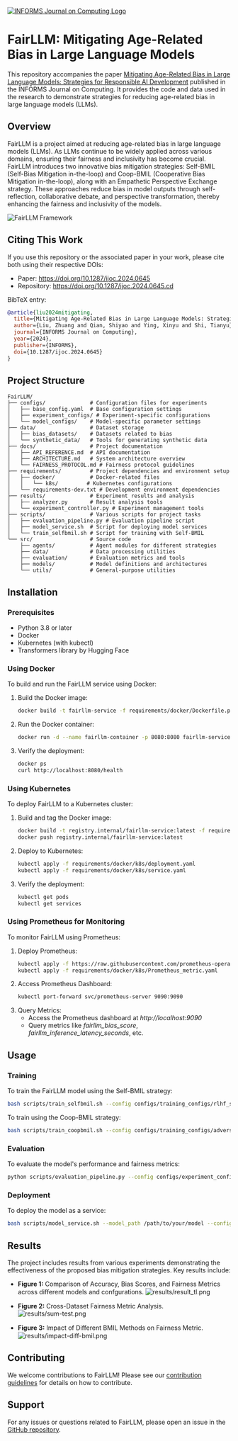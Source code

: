 [![INFORMS Journal on Computing Logo](https://INFORMSJoC.github.io/logos/INFORMS_Journal_on_Computing_Header.jpg)](https://pubsonline.informs.org/journal/ijoc)

# FairLLM: Mitigating Age-Related Bias in Large Language Models

This repository accompanies the paper [Mitigating Age-Related Bias in Large Language Models: Strategies for Responsible AI Development](https://doi.org/10.1287/ijoc.2024.0645) published in the INFORMS Journal on Computing. It provides the code and data used in the research to demonstrate strategies for reducing age-related bias in large language models (LLMs).

## Overview
FairLLM is a project aimed at reducing age-related bias in large language models (LLMs). As LLMs continue to be widely applied across various domains, ensuring their fairness and inclusivity has become crucial. FairLLM introduces two innovative bias mitigation strategies: Self-BMIL (Self-Bias Mitigation in-the-loop) and Coop-BMIL (Cooperative Bias Mitigation in-the-loop), along with an Empathetic Perspective Exchange strategy. These approaches reduce bias in model outputs through self-reflection, collaborative debate, and perspective transformation, thereby enhancing the fairness and inclusivity of the models.

![FairLLM Framework](results/BMIL.png)

## Citing This Work
If you use this repository or the associated paper in your work, please cite both using their respective DOIs:

- Paper: https://doi.org/10.1287/ijoc.2024.0645
- Repository: https://doi.org/10.1287/ijoc.2024.0645.cd

BibTeX entry:
```bibtex
@article{liu2024mitigating,
  title={Mitigating Age-Related Bias in Large Language Models: Strategies for Responsible AI Development},
  author={Liu, Zhuang and Qian, Shiyao and Ying, Xinyu and Shi, Tianyu},
  journal={INFORMS Journal on Computing},
  year={2024},
  publisher={INFORMS},
  doi={10.1287/ijoc.2024.0645}
}
```

## Project Structure
```
FairLLM/
├── configs/              # Configuration files for experiments
│   ├── base_config.yaml  # Base configuration settings
│   ├── experiment_configs/ # Experiment-specific configurations
│   └── model_configs/    # Model-specific parameter settings
├── data/                 # Dataset storage
│   ├── bias_datasets/    # Datasets related to bias
│   └── synthetic_data/   # Tools for generating synthetic data
├── docs/                 # Project documentation
│   ├── API_REFERENCE.md  # API documentation
│   ├── ARCHITECTURE.md   # System architecture overview
│   └── FAIRNESS_PROTOCOL.md # Fairness protocol guidelines
├── requirements/         # Project dependencies and environment setup
│   ├── docker/           # Docker-related files
│   │   └── k8s/         # Kubernetes configurations
│   └── requirements-dev.txt # Development environment dependencies
├── results/              # Experiment results and analysis
│   ├── analyzer.py       # Result analysis tools
│   └── experiment_controller.py # Experiment management tools
├── scripts/              # Various scripts for project tasks
│   ├── evaluation_pipeline.py # Evaluation pipeline script
│   ├── model_service.sh  # Script for deploying model services
│   └── train_selfbmil.sh # Script for training with Self-BMIL
└── src/                  # Source code
    ├── agents/           # Agent modules for different strategies
    ├── data/             # Data processing utilities
    ├── evaluation/       # Evaluation metrics and tools
    ├── models/           # Model definitions and architectures
    └── utils/            # General-purpose utilities
```

## Installation

### Prerequisites
   - Python 3.8 or later
   - Docker
   - Kubernetes (with kubectl)
   - Transformers library by Hugging Face
   
### Using Docker
To build and run the FairLLM service using Docker:
1. Build the Docker image:
   ```bash
   docker build -t fairllm-service -f requirements/docker/Dockerfile.prod .
2. Run the Docker container:
   ```bash
   docker run -d --name fairllm-container -p 8080:8080 fairllm-service
3. Verify the deployment:
   ```bash
   docker ps
   curl http://localhost:8080/health
### Using Kubernetes
To deploy FairLLM to a Kubernetes cluster:
1. Build and tag the Docker image:
   ```bash
   docker build -t registry.internal/fairllm-service:latest -f requirements/docker/Dockerfile.prod .
   docker push registry.internal/fairllm-service:latest
2. Deploy to Kubernetes:
   ```bash
   kubectl apply -f requirements/docker/k8s/deployment.yaml
   kubectl apply -f requirements/docker/k8s/service.yaml
3. Verify the deployment:
   ```bash
   kubectl get pods
   kubectl get services
### Using Prometheus for Monitoring
To monitor FairLLM using Prometheus:
1. Deploy Prometheus:
   ```bash
   kubectl apply -f https://raw.githubusercontent.com/prometheus-operator/prometheus-operator/main/bundle.yaml
   kubectl apply -f requirements/docker/k8s/Prometheus_metric.yaml
2. Access Prometheus Dashboard:
   ```bash
   kubectl port-forward svc/prometheus-server 9090:9090
3. Query Metrics:
   - Access the Prometheus dashboard at *http://localhost:9090*
   - Query metrics like *fairllm_bias_score*, *fairllm_inference_latency_seconds*, etc.

## Usage
### Training
To train the FairLLM model using the Self-BMIL strategy:
   ```bash
   bash scripts/train_selfbmil.sh --config configs/training_configs/rlhf_selfbmil_train.yaml
   ```
To train using the Coop-BMIL strategy:
   ```bash
   bash scripts/train_coopbmil.sh --config configs/training_configs/adversarial_coopmil.yaml
   ```
### Evaluation
To evaluate the model's performance and fairness metrics:
   ```bash
   python scripts/evaluation_pipeline.py --config configs/experiment_configs/exp_bias_mitigation.yaml
   ```
### Deployment
To deploy the model as a service:
   ```bash
   bash scripts/model_service.sh --model_path /path/to/your/model --config_path configs/model_configs/llama3_8b_bmil.yaml
   ```

## Results

The project includes results from various experiments demonstrating the effectiveness of the proposed bias mitigation strategies. Key results include:

- **Figure 1:** Comparison of Accuracy, Bias Scores, and Fairness Metrics across diﬀerent models and confgurations.
  ![results/result_tl.png](results/result_tl.png)

- **Figure 2:** Cross-Dataset Fairness Metric Analysis.
  ![results/sum-test.png](results/fairness-metric-analysis.png)

- **Figure 3:** Impact of Diﬀerent BMIL Methods on Fairness Metric.
  ![results/impact-diff-bmil.png](results/impact-diff-bmil.png)

## Contributing
We welcome contributions to FairLLM! Please see our [contribution guidelines](CONTRIBUTING.md) for details on how to contribute.

## Support
For any issues or questions related to FairLLM, please open an issue in the [GitHub repository](https://github.com/INFORMSJoC/2024.0645).
